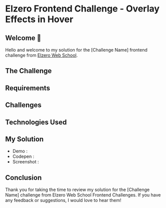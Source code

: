 # Elzero Frontend Challenge - Overlay Effects in Hover

## Welcome 👋

Hello and welcome to my solution for the [Challenge Name] frontend challenge from [Elzero Web School](https://elzero.org/category/challenges/front-end-challenges/).

## The Challenge

## Requirements

## Challenges

## Technologies Used

## My Solution

- Demo : []()
- Codepen : []()
- Screenshot :

## Conclusion

Thank you for taking the time to review my solution for the [Challenge Name] challenge from Elzero Web School Frontend Challenges. If you have any feedback or suggestions, I would love to hear them!

